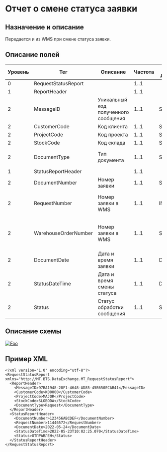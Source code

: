 # Отчет о смене статуса заявки

## Назначение и описание
Передается и из WMS при смене статуса заявки.

## Описание полей

Уровень | Тег | Описание | Частота | Тип данных | Размер поля | Комментарий
--------|-----|----------|---------|------------|-------------|------------
0 | RequestStatusReport | | 1..1 | | | 
1 | ReportHeader  | | 1..1 | | | 
2 | MessageID | Уникальный код полученного сообщения | 1..1 | String | 50 |
2 | CustomerCode | Код клиента | 1..1 | String | 20 | 
2 | ProjectCode | Код проекта | 1..1 | String | 20 | 
2 | StockCode | Код склада | 1..1 | String | 20 | 
2 | DocumentType | Тип документа | 1..1 | String | 20 | Request \ Warehouse Order
1 | StatusReportHeader  | | 1..1 | | | 
2 | DocumentNumber | Номер заявки | 1..1 | String | 20 | 
2 | RequestNumber | Номер заявки в WMS | 1..1 | INT |  | Используется при DocumentType = Request
2 | WarehouseOrderNumber | Номер заявки в WMS | 1..1 | String | 20 | Используется при DocumentType = Warehouse Order
2 | DocumentDate | Дата и время заявки | 1..1 | DateTime | |
2 | StatusDateTime | Дата и время смены статуса | 1..1 | DateTime | |
2 | Status | Статус обработки сообщения | 1..1 | String | 20 | 

## Описание схемы
<a href="https://github.com/MajorTerminal/MTXML/blob/master/XSD/MT_RequestStatusReport.xsd" rel="XSD">![Foo](https://user-images.githubusercontent.com/22858622/134012526-73d1b128-a2cd-4d14-8a13-10f81a57c04f.png)</a>

## Пример XML
```
<?xml version="1.0" encoding="utf-8"?>
<RequestStatusReport xmlns="http://MT.BTS.DataExchange.MT_RequestStatusReport">
  <ReportHeader>
    <MessageID>97BA1948-28F1-4648-AD85-45B650ECAB41</MessageID>
    <CustomerCode>К00000</CustomerCode>
    <ProjectCode>MAJOR</ProjectCode>
    <StockCode>SLOBODA</StockCode>
    <DocumentType>Request</DocumentType>
  </ReportHeader>
  <StatusReportHeader>
    <DocumentNumber>123456ABCDEF</DocumentNumber>
    <RequestNumber>11446572</RequestNumber>
    <DocumentDate>2022-05-24</DocumentDate>
    <StatusDateTime>2022-05-23T10:02:25.070</StatusDateTime>
    <Status>ОТПРАВЛЕН</Status>
  </StatusReportHeader>
</RequestStatusReport>
```
